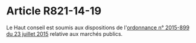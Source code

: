 # Article R821-14-19

Le Haut conseil est soumis aux dispositions de l'<a href='/affichTexte.do?cidTexte=JORFTEXT000030920376&categorieLien=cid'>ordonnance n° 2015-899 du 23 juillet 2015</a> relative aux marchés publics.